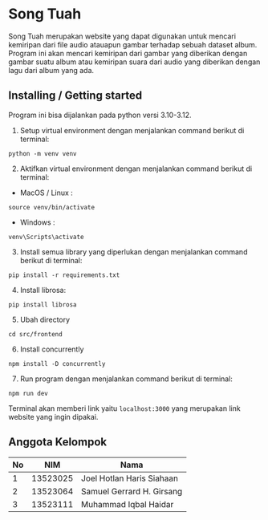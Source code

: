 # Song Tuah

Song Tuah merupakan website yang dapat digunakan untuk mencari kemiripan dari file audio atauapun gambar terhadap sebuah dataset album. Program ini akan mencari kemiripan dari gambar yang diberikan dengan gambar suatu album atau kemiripan suara dari audio yang diberikan dengan lagu dari album yang ada.

## Installing / Getting started

Program ini bisa dijalankan pada python versi 3.10-3.12.

1. Setup virtual environment dengan menjalankan command berikut di terminal:
```shell
python -m venv venv
```

2. Aktifkan virtual environment dengan menjalankan command berikut di terminal:

- MacOS / Linux :
```shell
source venv/bin/activate
```
   - Windows :
```shell
venv\Scripts\activate
```

3. Install semua library yang diperlukan dengan menjalankan command berikut di terminal:
```shell
pip install -r requirements.txt
```

4. Install librosa:
```shell
pip install librosa
```

5. Ubah directory
```shell
cd src/frontend
```

6. Install concurrently
```shell
npm install -D concurrently
```

7. Run program dengan menjalankan command berikut di terminal:
 ```shell
npm run dev
```

Terminal akan memberi link yaitu `localhost:3000` yang merupakan link website yang ingin dipakai. 

## Anggota Kelompok

| No  | NIM      | Nama                      |
| :-- | -------- | ------------------------- |
| 1   | 13523025 | Joel Hotlan Haris Siahaan |
| 2   | 13523064 | Samuel Gerrard H. Girsang |
| 3   | 13523111 | Muhammad Iqbal Haidar     | 
